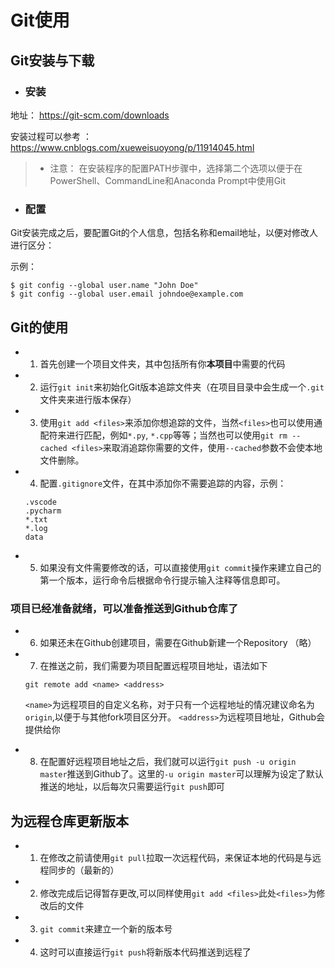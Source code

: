 # Git使用

## Git安装与下载

- ### 安装

地址： https://git-scm.com/downloads

安装过程可以参考 ： https://www.cnblogs.com/xueweisuoyong/p/11914045.html

> - 注意： 在安装程序的配置PATH步骤中，选择第二个选项以便于在PowerShell、CommandLine和Anaconda Prompt中使用Git

- ### 配置

Git安装完成之后，要配置Git的个人信息，包括名称和email地址，以便对修改人进行区分：

示例：

```
$ git config --global user.name "John Doe" 
$ git config --global user.email johndoe@example.com
```

## Git的使用

- 1. 首先创建一个项目文件夹，其中包括所有你**本项目**中需要的代码
- 2. 运行`git init`来初始化Git版本追踪文件夹（在项目目录中会生成一个`.git`文件夹来进行版本保存）
- 3. 使用`git add <files>`来添加你想追踪的文件，当然`<files>`也可以使用通配符来进行匹配，例如`*.py`, `*.cpp`等等；当然也可以使用`git rm --cached <files>`来取消追踪你需要的文件，使用`--cached`参数不会使本地文件删除。
- 4. 配置`.gitignore`文件，在其中添加你不需要追踪的内容，示例：
  ```
  .vscode
  .pycharm
  *.txt
  *.log
  data
  ```
- 5. 如果没有文件需要修改的话，可以直接使用`git commit`操作来建立自己的第一个版本，运行命令后根据命令行提示输入注释等信息即可。
  
### **项目已经准备就绪，可以准备推送到Github仓库了**

- 6. 如果还未在Github创建项目，需要在Github新建一个Repository （略）
- 7. 在推送之前，我们需要为项目配置远程项目地址，语法如下
  
  ```git remote add <name> <address>```

  `<name>`为远程项目的自定义名称，对于只有一个远程地址的情况建议命名为`origin`,以便于与其他fork项目区分开。
  `<address>`为远程项目地址，Github会提供给你

- 8. 在配置好远程项目地址之后，我们就可以运行`git push -u origin master`推送到Github了。这里的`-u origin master`可以理解为设定了默认推送的地址，以后每次只需要运行`git push`即可


## 为远程仓库更新版本

- 1. 在修改之前请使用`git pull`拉取一次远程代码，来保证本地的代码是与远程同步的（最新的）
- 2. 修改完成后记得暂存更改,可以同样使用`git add <files>`此处`<files>`为修改后的文件
- 3. `git commit`来建立一个新的版本号
- 4. 这时可以直接运行`git push`将新版本代码推送到远程了